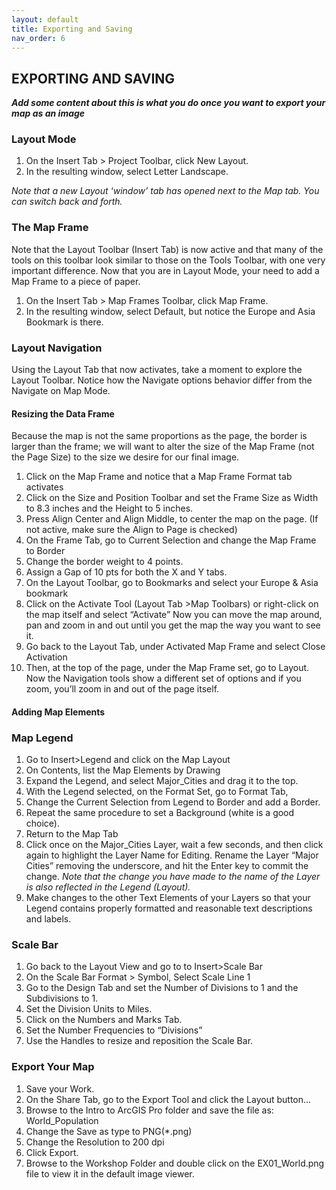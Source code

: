```yaml
---
layout: default
title: Exporting and Saving
nav_order: 6
---
```


## EXPORTING AND SAVING
***Add some content about this is what you do once you want to export your map as an image***
### Layout Mode
1. On the Insert Tab > Project Toolbar, click New Layout.
2. In the resulting window, select Letter Landscape.  

_Note that a new Layout ‘window’ tab has opened next to the Map tab. You can switch back and forth._

### The Map Frame
Note that the Layout Toolbar (Insert Tab) is now active and that many of the tools on this toolbar look similar to those on the Tools Toolbar, with one very important difference.  Now that you are in Layout Mode, your need to add a Map Frame to a piece of paper.

1.	On the Insert Tab > Map Frames Toolbar, click Map Frame.
2.	In the resulting window, select Default, but notice the Europe and Asia Bookmark is there.   

### Layout Navigation
Using the Layout Tab that now activates, take a moment to explore the Layout Toolbar.
Notice how the Navigate options behavior differ from the Navigate on Map Mode.

#### Resizing the Data Frame
Because the map is not the same proportions as the page, the border is larger than the frame; we will want to alter the size of the Map Frame (not the Page Size) to the size we desire for our final image.

1. Click on the Map Frame and notice that a Map Frame Format tab activates
2.	Click on the Size and Position Toolbar and set the Frame Size as Width to 8.3 inches and the Height to 5 inches.
3.	Press Align Center and Align Middle, to center the map on the page. (If not active, make sure the Align to Page is checked)
4.	On the Frame Tab, go to Current Selection and change the Map Frame to Border
5.	Change the border weight to 4 points.  
6.	Assign a Gap of 10 pts for both the X and Y tabs.
7.	On the Layout Toolbar, go to Bookmarks and select your Europe & Asia bookmark
8.	Click on the Activate Tool (Layout Tab >Map Toolbars) or   right-click  on the map itself and select “Activate”
Now you can move the map around, pan and zoom in and out until you get the map the way you want to see it.
9.	Go back to the  Layout Tab, under Activated Map Frame  and select Close Activation
10.	Then, at the top of the page, under the Map Frame set, go to Layout. Now the Navigation tools show a different set of options and if you zoom, you’ll zoom in and out of the page itself.


#### Adding Map Elements

### Map Legend
1.	Go to Insert>Legend and click on the Map Layout
2.	On Contents, list the Map Elements by Drawing
3.	Expand the Legend, and select Major_Cities and drag it to the top.
4.	With the Legend selected, on the Format Set, go to Format Tab,
5.	Change the Current Selection from Legend to Border and add a Border.
6.	Repeat the same procedure to set a Background (white is a good choice).
7.	Return to the Map Tab
8.	Click once on the Major_Cities Layer, wait a few seconds, and then click again to highlight the Layer Name for Editing.  Rename the Layer “Major Cities” removing the underscore, and hit the Enter key to commit the change.
_Note that the change you have made to the name of the Layer is also reflected in the Legend (Layout)._
9.	Make changes to the other Text Elements of your Layers so that your Legend contains properly formatted and reasonable text descriptions and labels.

### Scale Bar
1.	Go back to the Layout View and go to to Insert>Scale Bar
2.	On the Scale Bar Format > Symbol, Select Scale Line 1
3.	Go to the Design Tab and set the Number of Divisions to 1 and the Subdivisions to 1.
4.	Set the Division Units to Miles.
5.	Click on the Numbers and Marks Tab.
6.	Set the Number Frequencies to “Divisions”
7.	Use the Handles to resize and reposition the Scale Bar.

### Export Your Map
1.	Save your Work.
2.	On the Share Tab, go to the Export Tool and click the Layout button…
3.	Browse to the Intro to ArcGIS Pro folder and save the file as: World_Population
4.	Change the Save as type to PNG(*.png)
5.	Change the Resolution to 200 dpi
6.	Click Export.
7.	Browse to the Workshop Folder and double click on the EX01_World.png file to view it in the default image viewer.
